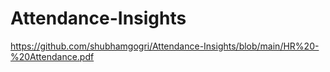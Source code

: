 # Attendance-Insights

https://github.com/shubhamgogri/Attendance-Insights/blob/main/HR%20-%20Attendance.pdf
